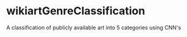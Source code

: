 # wikiartGenreClassification
A classification of publicly available art into 5 categories using CNN's
